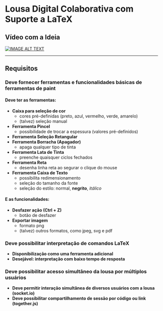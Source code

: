 # Lousa Digital Colaborativa com Suporte a LaTeX
## Vídeo com a Ideia
[![IMAGE ALT TEXT](http://img.youtube.com/vi/1wKecN7MMvU/0.jpg)](http://www.youtube.com/watch?v=1wKecN7MMvU "Video Title")


------------

## Requisitos

### Deve fornecer ferramentas e funcionalidades básicas de ferramentas de paint

#### Deve ter as ferramentas:

- **Caixa para seleção de cor**
    - cores pré-definidas (preto, azul, vermelho, verde, amarelo)
    - (talvez) seleção manual
- **Ferramenta Pincel**
    - possibilidade de trocar a espessura (valores pré-definidos)
- **Ferramenta Seleção Retangular**
- **Ferramenta Borracha (Apagador)**
    - apaga qualquer tipo de tinta
- **Ferramenta Lata de Tinta**
    - preenche quaisquer ciclos fechados
- **Ferramenta Reta**
    - desenha linha reta ao segurar o clique do mouse
- **Ferramenta Caixa de Texto**
    - possibilita redimensionamento
    - seleção do tamanho da fonte
    - seleção do estilo: normal, **negrito**, *itálico*

#### E as funcionalidades:

- **Desfazer ação (Ctrl + Z)**
    - botão de desfazer
- **Exportar imagem**
    - formato png
    - (talvez) outros formatos, como jpeg, svg e pdf

### Deve possibilitar interpretação de comandos LaTeX

- **Disponibilização como uma ferramenta adicional**
- **Desejável: interpretação com baixo tempo de resposta**

### Deve possibilitar acesso simultâneo da lousa por múltiplos usuários

- **Deve permitir interação simultânea de diversos usuários com a lousa (socket.io)**
- **Deve possibilitar compartilhamento de sessão por código ou link (together.js)**
